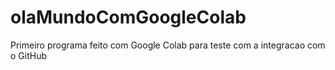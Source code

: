 # olaMundoComGoogleColab
Primeiro programa feito com Google Colab para teste com a integracao com o GitHub
